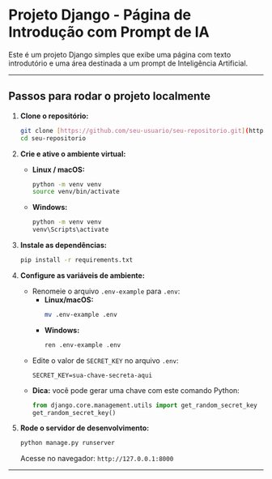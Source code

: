 # Projeto Django - Página de Introdução com Prompt de IA

Este é um projeto Django simples que exibe uma página com texto introdutório e uma área destinada a um prompt de Inteligência Artificial.

---

## Passos para rodar o projeto localmente

1.  **Clone o repositório:**
    ```bash
    git clone [https://github.com/seu-usuario/seu-repositorio.git](https://github.com/seu-usuario/seu-repositorio.git)
    cd seu-repositorio
    ```

2.  **Crie e ative o ambiente virtual:**

    * **Linux / macOS:**
        ```bash
        python -m venv venv
        source venv/bin/activate
        ```

    * **Windows:**
        ```bash
        python -m venv venv
        venv\Scripts\activate
        ```

3.  **Instale as dependências:**
    ```bash
    pip install -r requirements.txt
    ```

4.  **Configure as variáveis de ambiente:**
    * Renomeie o arquivo `.env-example` para `.env`:
        * **Linux/macOS:**
            ```bash
            mv .env-example .env
            ```
        * **Windows:**
            ```bash
            ren .env-example .env
            ```
    * Edite o valor de `SECRET_KEY` no arquivo `.env`:
        ```
        SECRET_KEY=sua-chave-secreta-aqui
        ```
    * **Dica:** você pode gerar uma chave com este comando Python:
        ```python
        from django.core.management.utils import get_random_secret_key
        get_random_secret_key()
        ```

5.  **Rode o servidor de desenvolvimento:**
    ```bash
    python manage.py runserver
    ```
    Acesse no navegador: `http://127.0.0.1:8000`

---